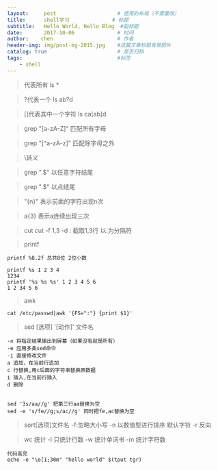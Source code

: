 ```yaml
---
layout:     post                    # 使用的布局（不需要改）
title:      shell学习              # 标题 
subtitle:   Hello World, Hello Blog  #副标题
date:       2017-10-06              # 时间
author:    chen                     # 作者
header-img: img/post-bg-2015.jpg    #这篇文章标题背景图片
catalog: true                       # 是否归档
tags:                               #标签
    - shell
---
```




> 代表所有   ls *

> ?代表一个   ls ab?d

> []代表其中一个字符 ls ca[ab]d

> grep "[a-zA-Z]" 匹配所有字母


> grep "[^a-zA-z]" 匹配除字母之外

> \转义

> grep ".$" 以任意字符结尾

> grep "\.$" 以点结尾


> "\{n\}" 表示前面的字符出现n次

> a\{3\} 表示a连续出现三次




> cut
cut -f 1,3 -d :  截取1,3行 以:为分隔符

> printf


```
printf %8.2f 总共8位 2位小数

printf %s 1 2 3 4
1234 
printf '%s %s %s' 1 2 3 4 5 6
1 2 34 5 6
```


> awk


```
cat /etc/passwd|awk '{FS=":"} {print $1}'
```



> sed [选项] '[动作]' 文件名


```
-n 将指定结果输出到屏幕（如果没有就是所有）
-e 应用多条sed命令
-i 直接修改文件
a 追加，在当前行追加
c 行替换,用c后面的字符串替换原数据
i 插入,在当前行插入
d 删除


sed '3s/aa//g' 把第三行aa替换为空
sed -e 's/fe//g;s/ac//g' 同时把fe,ac替换为空
```


> sort[选项]文件名
-f:忽略大小写
-n 以数值型进行排序 默认字符
-r 反向

> wc 统计
-l 只统计行数
-w 统计单词书
-m 统计字符数


```
代码高亮
echo -e "\e[1;30m" "hello world" $(tput tgr)
```
